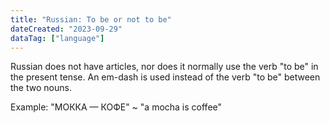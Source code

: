 ```yaml
---
title: "Russian: To be or not to be"
dateCreated: "2023-09-29"
dataTag: ["language"]
---
```


Russian does not have articles, nor does it normally use the verb "to be" in the present tense. An em-dash is used instead of the verb "to be" between the two nouns.

Example: "МОККА — КОФЕ" ~ "a mocha is coffee"
